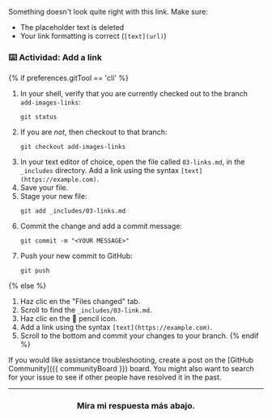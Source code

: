 Something doesn't look quite right with this link. Make sure:

- The placeholder text is deleted
- Your link formatting is correct (`[text](url)`)

### :keyboard: Actividad: Add a link

{% if preferences.gitTool == 'cli' %}
1. In your shell, verify that you are currently checked out to the branch `add-images-links`:
      ```shell
      git status
      ```
1. If you are _not_, then checkout to that branch:
      ```shell
      git checkout add-images-links
      ```
1. In your text editor of choice, open the file called `03-links.md`, in the `_includes` directory. Add a link using the syntax `[text](https://example.com)`.
1. Save your file.
1. Stage your new file:
      ```shell
      git add _includes/03-links.md
      ```
1. Commit the change and add a commit message:
      ```shell
      git commit -m "<YOUR MESSAGE>"
      ```
1. Push your new commit to GitHub:
      ```shell
      git push
      ```
{% else %}
1. Haz clic en the "Files changed" tab.
1. Scroll to find the `_includes/03-link.md`.
1. Haz clic en the :pencil: pencil icon.
1. Add a link using the syntax `[text](https://example.com)`.
1. Scroll to the bottom and commit your changes to your branch.
{% endif %}

If you would like assistance troubleshooting, create a post on the [GitHub Community]({{ communityBoard }}) board. You might also want to search for your issue to see if other people have resolved it in the past.

<hr>
<h3 align="center">Mira mi respuesta más abajo.</h3>
